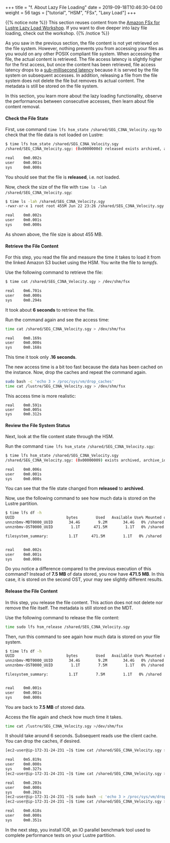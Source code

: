 +++
title = "f. About Lazy File Loading"
date = 2019-09-18T10:46:30-04:00
weight = 56
tags = ["tutorial", "HSM", "FSx", "Laxy Load"]
+++

{{% notice note %}}
This section reuses content from the [Amazon FSx for Lustre Lazy Load Workshop](https://github.com/aws-samples/amazon-fsx-workshop/tree/master/lustre/03-load-data). If you want to dive deeper into lazy file loading, check out the workshop.
{{% /notice %}}

As you saw in the previous section, the file content is not yet retrieved on the file system. However, nothing prevents you from accessing your files as you would on any other POSIX compliant file system. When accessing the file, the actual content is retrieved. The file access latency is slightly higher for the first access, but once the content has been retrieved, file access latency drops to a [sub-millisecond latency](https://docs.aws.amazon.com/fsx/latest/LustreGuide/performance.html#storage-layout) because it is served by the file system on subsequent accesses. In addition, releasing a file from the file system does not delete the file but removes its actual content. The metadata is still be stored on the file system.

In this section, you learn more about the lazy loading functionality, observe the performances between consecutive accesses, then learn about file content removal.

#### Check the File State

First, use command `time lfs hsm_state /shared/SEG_C3NA_Velocity.sgy` to check that the file data is not loaded on Lustre:

```bash
$ time lfs hsm_state /shared/SEG_C3NA_Velocity.sgy
/shared/SEG_C3NA_Velocity.sgy: (0x0000000d) released exists archived, archive_id:1

real    0m0.002s
user    0m0.001s
sys     0m0.000s
```

You should see that the file is **released**, i.e. not loaded.

Now, check the size of the file with `time ls -lah /shared/SEG_C3NA_Velocity.sgy`:

```bash
$ time ls -lah /shared/SEG_C3NA_Velocity.sgy
-rwxr-xr-x 1 root root 455M Jun 22 23:26 /shared/SEG_C3NA_Velocity.sgy

real    0m0.002s
user    0m0.001s
sys     0m0.000s
```

As shown above, the file size is about 455 MB.


#### Retrieve the File Content

For this step, you read the file and measure the time it takes to load it from the linked Amazon S3 bucket using the HSM. You write the file to *tempfs*.

Use the following command to retrieve the file:

```bash
$ time cat /shared/SEG_C3NA_Velocity.sgy > /dev/shm/fsx

real    0m6.701s
user    0m0.000s
sys     0m0.294s
```

It took about **6 seconds** to retrieve the file.

Run the command again and see the access time:

```bash
time cat /shared/SEG_C3NA_Velocity.sgy > /dev/shm/fsx

real    0m0.169s
user    0m0.000s
sys     0m0.168s
```

This time it took only **.16 seconds**.

The new access time is a bit too fast because the data has been cached on the instance. Now, drop the caches and repeat the command again.

```bash
sudo bash -c 'echo 3 > /proc/sys/vm/drop_caches'
time cat /lustre/SEG_C3NA_Velocity.sgy > /dev/shm/fsx
```

This access time is more realistic:

```
real    0m0.591s
user    0m0.005s
sys     0m0.312s
```

#### Review the File System Status

Next, look at the file content state through the HSM.

Run the command `time lfs hsm_state /shared/SEG_C3NA_Velocity.sgy`:

```bash
$ time lfs hsm_state /shared/SEG_C3NA_Velocity.sgy
/shared/SEG_C3NA_Velocity.sgy: (0x00000009) exists archived, archive_id:1

real    0m0.006s
user    0m0.001s
sys     0m0.000s
```

You can see that the file state changed from **released** to **archived**.

Now, use the following command to see how much data is stored on the Lustre partition.

```bash
$ time lfs df -h
UUID                       bytes        Used   Available Use% Mounted on
unnznbmv-MDT0000_UUID       34.4G        9.2M       34.4G   0% /shared[MDT:0]
unnznbmv-OST0000_UUID        1.1T      471.5M        1.1T   0% /shared[OST:0]

filesystem_summary:         1.1T      471.5M        1.1T   0% /shared


real    0m0.002s
user    0m0.001s
sys     0m0.000s
```

Do you notice a difference compared to the previous execution of this command? Instead of **7.5 MB** of data stored, you now have **471.5 MB**. In this case, it is stored on the second OST, your may see slightly different results.

#### Release the File Content

In this step, you release the file content. This action does not not delete nor remove the file itself. The metadata is still stored on the MDT.

Use the following command to release the file content:

```bash
time sudo lfs hsm_release /shared/SEG_C3NA_Velocity.sgy
```

Then, run this command to see again how much data is stored on your file system.

```bash
$ time lfs df -h
UUID                       bytes        Used   Available Use% Mounted on
unnznbmv-MDT0000_UUID       34.4G        9.2M       34.4G   0% /shared[MDT:0]
unnznbmv-OST0000_UUID        1.1T        7.5M        1.1T   0% /shared[OST:0]

filesystem_summary:         1.1T        7.5M        1.1T   0% /shared


real    0m0.001s
user    0m0.001s
sys     0m0.000s
```

You are back to **7.5 MB** of stored data.

Access the file again and check how much time it takes.

```bash
time cat /lustre/SEG_C3NA_Velocity.sgy >/dev/shm/fsx
```

It should take around 6 seconds. Subsequent reads use the client cache. You can drop the caches, if desired.

```bash
[ec2-user@ip-172-31-24-231 ~]$ time cat /shared/SEG_C3NA_Velocity.sgy >/dev/shm/fsx

real    0m5.819s
user    0m0.000s
sys     0m0.327s
[ec2-user@ip-172-31-24-231 ~]$ time cat /shared/SEG_C3NA_Velocity.sgy >/dev/shm/fsx

real    0m0.203s
user    0m0.000s
sys     0m0.202s
[ec2-user@ip-172-31-24-231 ~]$ sudo bash -c 'echo 3 > /proc/sys/vm/drop_caches'
[ec2-user@ip-172-31-24-231 ~]$ time cat /shared/SEG_C3NA_Velocity.sgy >/dev/shm/fsx

real    0m0.618s
user    0m0.000s
sys     0m0.351s
```

In the next step, you install IOR, an IO parallel benchmark tool used to complete performance tests on your Lustre partition.
